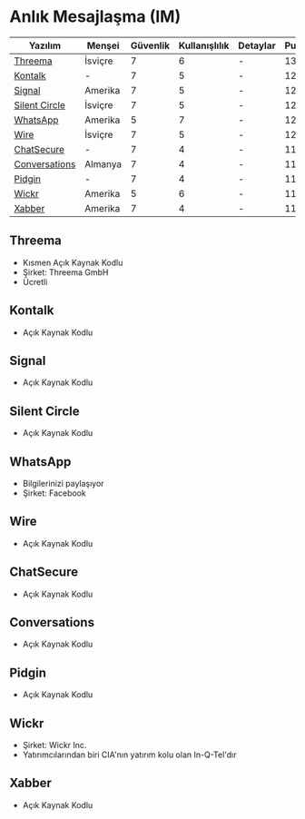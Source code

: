 # Anlık Mesajlaşma (IM)

| Yazılım | Menşei | Güvenlik | Kullanışlılık | Detaylar | Puan |
| - | - | - | - | - | - |
| [Threema](#threema) | İsviçre | 7 | 6 | - | 13 |
| [Kontalk](#kontalk) | - | 7 | 5 | - | 12 |
| [Signal](#signal) | Amerika | 7 | 5 | - | 12 |
| [Silent Circle](#silent-circle) | İsviçre | 7 | 5 | - | 12 |
| [WhatsApp](#whatsapp) | Amerika | 5 | 7 | - | 12 |
| [Wire](#wire) | İsviçre | 7 | 5 | - | 12 |
| [ChatSecure](#chatsecure) | - | 7 | 4 | - | 11 |
| [Conversations](#conversations) | Almanya | 7 | 4 | - | 11 |
| [Pidgin](#pidgin) | - | 7 | 4 | - | 11 |
| [Wickr](#wickr) | Amerika | 5 | 6 | - | 11 |
| [Xabber](#xabber) | Amerika | 7 | 4 | - | 11 |

## Threema
* Kısmen Açık Kaynak Kodlu
* Şirket: Threema GmbH
* Ücretli

## Kontalk
* Açık Kaynak Kodlu

## Signal
* Açık Kaynak Kodlu

## Silent Circle
* Açık Kaynak Kodlu

## WhatsApp
* Bilgilerinizi paylaşıyor
* Şirket: Facebook

## Wire
* Açık Kaynak Kodlu

## ChatSecure
* Açık Kaynak Kodlu

## Conversations
* Açık Kaynak Kodlu

## Pidgin
* Açık Kaynak Kodlu

## Wickr
* Şirket: Wickr Inc.
* Yatırımcılarından biri CIA'nın yatırım kolu olan In-Q-Tel'dır

## Xabber
* Açık Kaynak Kodlu
